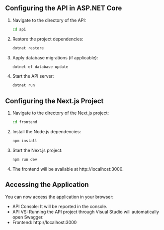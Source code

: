 ## Configuring the API in ASP.NET Core

1. Navigate to the directory of the API:
   ```bash
   cd api
   ```
2. Restore the project dependencies:
   ```bash
   dotnet restore
   ```
3. Apply database migrations (if applicable):
   ```bash
   dotnet ef database update
   ```
4. Start the API server:
   ```bash
   dotnet run
   ```


## Configuring the Next.js Project

1. Navigate to the directory of the Next.js project:
   ```bash
   cd frontend
   ```
2. Install the Node.js dependencies:
   ```bash
   npm install
   ```
3. Start the Next.js project:
   ```bash
   npm run dev
   ```
4. The frontend will be available at http://localhost:3000.

## Accessing the Application

You can now access the application in your browser:

- API Console: It will be reported in the console.
- API VS: Running the API project through Visual Studio will automatically open Swagger.
- Frontend: http://localhost:3000
